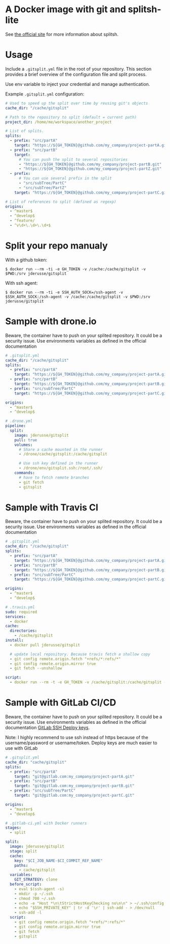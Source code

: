 # A Docker image with git and splitsh-lite

See [the official site](https://github.com/splitsh/lite) for more information about splitsh.

# Usage

Include a `.gitsplit.yml` file in the root of your repository.
This section provides a brief overview of the configuration file and split process.

Use env variable to inject your credential and manage authentication.

Example `.gitsplit.yml` configuration:

```yaml
# Used to speed up the split over time by reusing git's objects
cache_dir: "/cache/gitsplit"

# Path to the repository to split (default = current path)
project_dir: /home/me/workspace/another_project

# List of splits.
splits:
  - prefix: "src/partA"
    target: "https://${GH_TOKEN}@github.com/my_company/project-partA.git"
  - prefix: "src/partB"
    target:
      # You can push the split to several repositories
      - "https://${GH_TOKEN}@github.com/my_company/project-partB.git"
      - "https://${GH_TOKEN}@github.com/my_company/project-partZ.git"
  - prefix:
      # You can use several prefix in the split
      - "src/subTree/PartC"
      - "src/subTree/PartZ"
    target: "https://${GH_TOKEN}@github.com/my_company/project-partC.git"

# List of references to split (defined as regexp)
origins:
  - ^master$
  - ^develop$
  - ^feature/
  - ^v\d+\.\d+\.\d+$
```

# Split your repo manualy

With a github token:
```
$ docker run --rm -ti -e GH_TOKEN -v /cache:/cache/gitsplit -v $PWD:/srv jderusse/gitsplit
```

With ssh agent:
```
$ docker run --rm -ti -e SSH_AUTH_SOCK=/ssh-agent -v $SSH_AUTH_SOCK:/ssh-agent -v /cache:/cache/gitsplit -v $PWD:/srv jderusse/gitsplit
```

# Sample with drone.io

Beware, the container have to push on your splited repository.
It could be a security issue. Use environments variables as defined in the official documentation

```yaml
# .gitsplit.yml
cache_dir: "/cache/gitsplit"
splits:
  - prefix: "src/partA"
    target: "https://${GH_TOKEN}@github.com/my_company/project-partA.git"
  - prefix: "src/partB"
    target: "https://${GH_TOKEN}@github.com/my_company/project-partB.git"
  - prefix: "src/subTree/PartC"
    target: "https://${GH_TOKEN}@github.com/my_company/project-partC.git"

origins:
  - ^master$
  - ^develop$
```

```yaml
# .drone.yml
pipeline:
  split:
    image: jderusse/gitsplit
    pull: true
    volumes:
      # Share a cache mounted in the runner
      - /drone/cache/gitsplit:/cache/gitsplit

      # Use ssh key defined in the runner
      - /drone/env/gitsplit.ssh:/root/.ssh/
    commands:
      # have to fetch remote branches
      - git fetch
      - gitsplit
```

# Sample with Travis CI

Beware, the container have to push on your splited repository.
It could be a security issue. Use environments variables as defined in the official documentation

```yaml
# .gitsplit.yml
cache_dir: "/cache/gitsplit"
splits:
  - prefix: "src/partA"
    target: "https://${GH_TOKEN}@github.com/my_company/project-partA.git"
  - prefix: "src/partB"
    target: "https://${GH_TOKEN}@github.com/my_company/project-partB.git"
  - prefix: "src/subTree/PartC"
    target: "https://${GH_TOKEN}@github.com/my_company/project-partC.git"

origins:
  - ^master$
  - ^develop$
```

```yaml
# .travis.yml
sudo: required
services:
  - docker
cache:
  directories:
    - /cache/gitsplit
install:
  - docker pull jderusse/gitsplit

  # update local repository. Because travis fetch a shallow copy
  - git config remote.origin.fetch "+refs/*:refs/*"
  - git config remote.origin.mirror true
  - git fetch --unshallow

script:
  - docker run --rm -t -e GH_TOKEN -v /cache/gitsplit:/cache/gitsplit -v ${PWD}:/srv jderusse/gitsplit
```

# Sample with GitLab CI/CD

Beware, the container have to push on your splited repository.
It could be a security issue. Use environments variables as defined in the official documentation [GitLab SSH Deploy keys](https://docs.gitlab.com/ce/ssh/README.html#deploy-keys).

Note: I highly recommend to use ssh instead of https because of the username/password or username/token. Deploy keys are much easier to use with GitLab

```yaml
# .gitsplit.yml
cache_dir: "cache/gitsplit"
splits:
  - prefix: "src/partA"
    target: "git@gitlab.com:my_company/project-partA.git"
  - prefix: "src/partB"
    target: "git@gitlab.com:my_company/project-partB.git"
  - prefix: "src/subTree/PartC"
    target: "git@gitlab.com:my_company/project-partC.git"

origins:
  - ^master$
  - ^develop$
```

```yaml
# .gitlab-ci.yml with Docker runners
stages:
  - split

split:
  image: jderusse/gitsplit
  stage: split
  cache:
    key: "$CI_JOB_NAME-$CI_COMMIT_REF_NAME"
    paths:
      - cache/gitsplit
  variables:
    GIT_STRATEGY: clone
  before_script:
    - eval $(ssh-agent -s)
    - mkdir -p ~/.ssh
    - chmod 700 ~/.ssh
    - echo -e "Host *\n\tStrictHostKeyChecking no\n\n" > ~/.ssh/config
    - echo "$SSH_PRIVATE_KEY" | tr -d '\r' | ssh-add - > /dev/null
    - ssh-add -l
  script:
    - git config remote.origin.fetch "+refs/*:refs/*"
    - git config remote.origin.mirror true
    - git fetch
    - gitsplit
```
